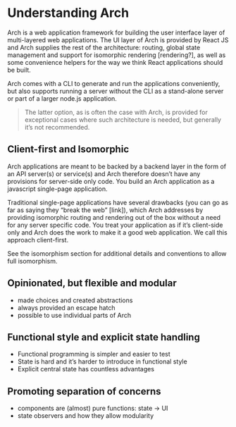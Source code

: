 # Understanding Arch

Arch is a web application framework for building the user interface layer of multi-layered web applications. The UI layer of Arch is provided by React JS and Arch supplies the rest of the architecture: routing, global state management and support for isomorphic rendering [rendering?], as well as some convenience helpers for the way we think React applications should be built.

Arch comes with a CLI to generate and run the applications conveniently, but also supports running a server without the CLI as a stand-alone server or part of a larger node.js application.

> The latter option, as is often the case with Arch, is provided for exceptional cases where such architecture is needed, but generally it’s not recommended.

## Client-first and Isomorphic

Arch applications are meant to be backed by a backend layer in the form of an API server(s) or service(s) and Arch therefore doesn’t have any provisions for server-side only code. You build an Arch application as a javascript single-page application.

Traditional single-page applications have several drawbacks (you can go as far as saying they “break the web” [link]), which Arch addresses by providing isomorphic routing and rendering out of the box without a need for any server specific code. You treat your application as if it’s client-side only and Arch does the work to make it a good web application. We call this approach client-first.

See the isomorphism section for additional details and conventions to allow full isomorphism.

## Opinionated, but flexible and modular

* made choices and created abstractions
* always provided an escape hatch
* possible to use individual parts of Arch

## Functional style and explicit state handling

* Functional programming is simpler and easier to test
* State is hard and it’s harder to introduce in functional style
* Explicit central state has countless advantages

## Promoting separation of concerns

* components are (almost) pure functions: state -> UI
* state observers and how they allow modularity
